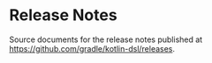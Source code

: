 Release Notes
=============

Source documents for the release notes published at https://github.com/gradle/kotlin-dsl/releases.
